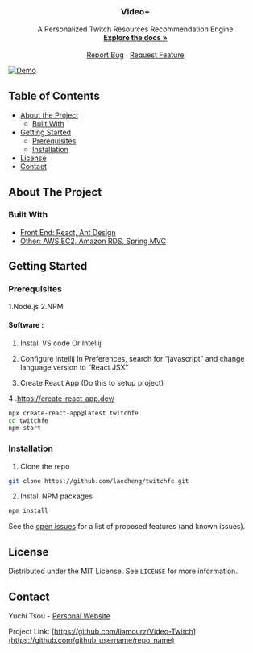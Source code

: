 <!-- PROJECT LOGO -->
<br />

  <h3 align="center">Video+
</h3>

  <p align="center">
    A Personalized Twitch Resources Recommendation Engine
    <br />
    <a href="https://github.com/liamourz/Video-Twitch"><strong>Explore the docs »</strong></a>
    <br />
    <br />
    <a href="https://github.com/liamourz/Video-Twitch/issues">Report Bug</a>
    ·
    <a href="https://github.com/liamourz/Video-Twitch/issues">Request Feature</a>
  </p>
</p>

[![Demo][product-screenshot]]()

<!-- TABLE OF CONTENTS -->

## Table of Contents

- [About the Project](#about-the-project)
  - [Built With](#built-with)
- [Getting Started](#getting-started)
  - [Prerequisites](#prerequisites)
  - [Installation](#installation)
- [License](#license)
- [Contact](#contact)

<!-- ABOUT THE PROJECT -->

## About The Project

### Built With

- [Front End: React, Ant Design]()
- [Other: AWS EC2, Amazon RDS, Spring MVC]()

<!-- GETTING STARTED -->

## Getting Started

### Prerequisites

1.Node.js 
2.NPM

#### Software :

1. Install VS code Or Intellij

2. Configure Intellij
In Preferences, search for “javascript” and change language version to “React JSX”

3. Create React App (Do this to setup project)

4 .https://create-react-app.dev/

```sh
npx create-react-app@latest twitchfe
cd twitchfe
npm start
```



### Installation

1. Clone the repo

```sh
git clone https://github.com/laecheng/twitchfe.git
```

2. Install NPM packages

```sh
npm install
```
See the [open issues](https://github.com/github_username/repo_name/issues) for a list of proposed features (and known issues).


<!-- LICENSE -->

## License

Distributed under the MIT License. See `LICENSE` for more information.

<!-- CONTACT -->

## Contact

Yuchi Tsou - [Personal Website](www.linkedin.com/in/yuchi-tsou-liamour)

Project Link: [https://github.com/liamourz/Video-Twitch](https://github.com/github_username/repo_name)

<!-- MARKDOWN LINKS & IMAGES -->
<!-- https://www.markdownguide.org/basic-syntax/#reference-style-links -->
[contributors-shield]: https://img.shields.io/github/contributors/github_username/repo.svg?style=flat-square
[contributors-url]: https://github.com/github_username/repo/graphs/contributors
[forks-shield]: https://img.shields.io/github/forks/github_username/repo.svg?style=flat-square
[forks-url]: https://github.com/github_username/repo/network/members
[stars-shield]: https://img.shields.io/github/stars/github_username/repo.svg?style=flat-square
[stars-url]: https://github.com/github_username/repo/stargazers
[issues-shield]: https://img.shields.io/github/issues/github_username/repo.svg?style=flat-square
[issues-url]: https://github.com/github_username/repo/issues
[license-shield]: https://img.shields.io/github/license/github_username/repo.svg?style=flat-square
[license-url]: https://github.com/github_username/repo/blob/master/LICENSE.txt
[linkedin-shield]: https://img.shields.io/badge/-LinkedIn-black.svg?style=flat-square&logo=linkedin&colorB=555
[linkedin-url]: https://linkedin.com/in/github_username
[product-screenshot]: images/Starlink.gif
